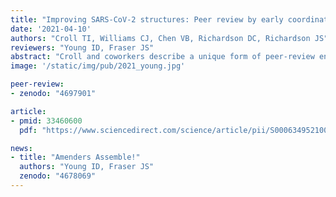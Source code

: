 ```yaml
---
title: "Improving SARS-CoV-2 structures: Peer review by early coordinate release"
date: '2021-04-10'
authors: "Croll TI, Williams CJ, Chen VB, Richardson DC, Richardson JS"
reviewers: "Young ID, Fraser JS"
abstract: "Croll and coworkers describe a unique form of peer-review enabled by the early release of biomolecular structure coordinates and density maps and detail its critical role in the search for SARS-CoV-2 vaccines and treatments."
image: '/static/img/pub/2021_young.jpg'

peer-review:
- zenodo: "4697901"

article:
- pmid: 33460600
  pdf: "https://www.sciencedirect.com/science/article/pii/S0006349521000461"

news:
- title: "Amenders Assemble!"
  authors: "Young ID, Fraser JS"
  zenodo: "4678069"
---
```

